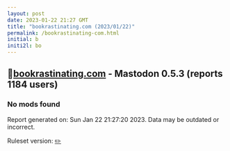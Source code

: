 ```yaml
---
layout: post
date: 2023-01-22 21:27 GMT
title: "bookrastinating.com (2023/01/22)"
permalink: /bookrastinating-com.html
initial: b
initi2l: bo
---
```


## 🐘[bookrastinating.com](https://bookrastinating.com) - Mastodon 0.5.3 (reports 1184 users)

### No mods found

Report generated on: Sun Jan 22 21:27:20 2023. Data may be outdated or incorrect.

Ruleset version: [✏️](/version-pencil)
